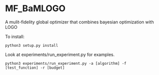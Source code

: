 # MF_BaMLOGO
A mulit-fidelity global optimizer that combines bayesian optimization with LOGO

To install:

``python3 setup.py install``

Look at experiments/run_experiment.py for examples.

``python3 experiments/run_experiment.py -a [algorithm] -f [test_function] -r [budget]``
